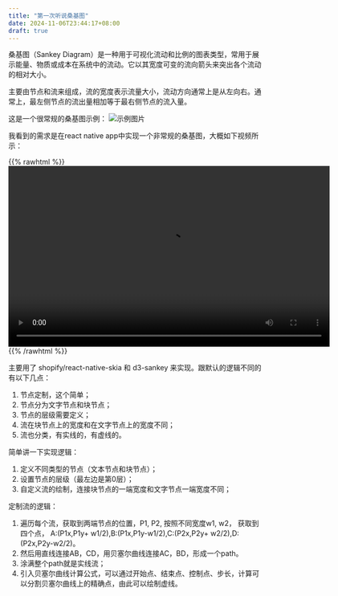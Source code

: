 ```yaml
---
title: "第一次听说桑基图"
date: 2024-11-06T23:44:17+08:00
draft: true
---
```


桑基图（Sankey Diagram）是一种用于可视化流动和比例的图表类型，常用于展示能量、物质或成本在系统中的流动。它以其宽度可变的流向箭头来突出各个流动的相对大小。

主要由节点和流来组成，流的宽度表示流量大小，流动方向通常上是从左向右。通常上，最左侧节点的流出量相加等于最右侧节点的流入量。


这是一个很常规的桑基图示例：
![示例图片](https://res.karsa.info/files/file/server/pay-record-file/2024/November/6/1730907934644528664)


我看到的需求是在react native app中实现一个非常规的桑基图，大概如下视频所示：

{{% rawhtml %}}
<video width="640" height="360" controls>
  <source src="https://res.karsa.info/files/file/server/pay-record-file/2024/November/6/1730906975811956007" type="video/mp4">
</video>
{{% /rawhtml %}}

主要用了 shopify/react-native-skia 和 d3-sankey 来实现。跟默认的逻辑不同的有以下几点：

1. 节点定制，这个简单；
2. 节点分为文字节点和块节点；
3. 节点的层级需要定义；
3. 流在块节点上的宽度和在文字节点上的宽度不同；
4. 流也分类，有实线的，有虚线的。

简单讲一下实现逻辑：

1. 定义不同类型的节点（文本节点和块节点）；
2. 设置节点的层级（最左边是第0层）；
3. 自定义流的绘制，连接块节点的一端宽度和文字节点一端宽度不同；

定制流的逻辑：
1. 遍历每个流，获取到两端节点的位置，P1, P2, 按照不同宽度w1, w2， 获取到四个点，
	A:(P1x,P1y+ w1/2),B:(P1x,P1y-w1/2),C:(P2x,P2y+ w2/2),D:(P2x,P2y-w2/2)。
2. 然后用直线连接AB，CD，用贝塞尔曲线连接AC，BD，形成一个path。
3. 涂满整个path就是实线流；
4. 引入贝塞尔曲线计算公式，可以通过开始点、结束点、控制点、步长，计算可以分割贝塞尔曲线上的精确点，由此可以绘制虚线。
